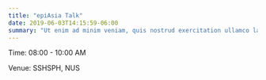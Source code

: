 ```yaml
---
title: "epiAsia Talk"
date: 2019-06-03T14:15:59-06:00
summary: "Ut enim ad minim veniam, quis nostrud exercitation ullamco laboris nisi ut aliquip ex ea commodo consequat." 
---
```

Time: 08:00 - 10:00 AM

Venue: SSHSPH, NUS
